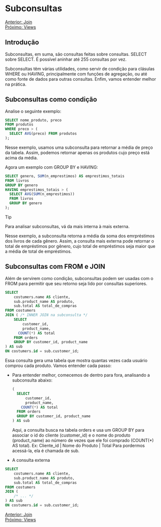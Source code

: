 # Subconsultas

[Anterior: Join](Join.md)
<br>
[Próximo: Views](Views.md)

## Introdução

Subconsultas, em suma, são consultas feitas sobre consultas. SELECT sobre SELECT. É possível aninhar até 255 consultas por vez.

Subconsultas têm várias utilidades, como servir de condição para clásulas WHERE ou HAVING, principalmente com funções de agregação, ou até como fonte de dados para outras consultas. Enfim, vamos entender melhor na prática.

## Subconsultas como condição

Analise o seguinte exemplo:

```sql
SELECT nome_produto, preco
FROM produtos
WHERE preco > (
  SELECT AVG(preco) FROM produtos
);
```

Nesse exemplo, usamos uma subconsulta para retornar a média de preço da tabela. Assim, podemos retornar apenas os produtos cujo preço está acima da média.

Agora um exemplo com GROUP BY e HAVING:

```sql
SELECT genero, SUM(n_emprestimos) AS emprestimos_totais
FROM livros
GROUP BY genero
HAVING emprestimos_totais > (
  SELECT AVG(SUM(n_emprestimos))
  FROM livros
  GROUP BY genero
);
```

> [!TIP]
> Para analisar subconsultas, vá da mais interna à mais externa.

Nesse exemplo, a subconsulta retorna a média da soma dos emrpréstimos dos livros de cada gênero. Assim, a consulta mais externa pode retornar o total de empréstimos por gênero, cujo total de empréstimos seja maior que a média de total de empréstimos.

## Subconsultas com FROM e JOIN

Além de servirem como condição, subconsultas podem ser usadas com o FROM para permitir que seu retorno seja lido por consultas superiores.

```sql
SELECT 
	costumers.name AS cliente,
	sub.product_name AS produto,
	sub.total AS total_de_compras
FROM costumers
JOIN ( /* INNER JOIN na subconsulta */
	SELECT
		customer_id,
		product_name,
	  COUNT(*) AS total
	FROM orders
	GROUP BY customer_id, product_name
) AS sub
ON costumers.id = sub.customer_id;
```

Essa consulta gera uma tabela que mostra quantas vezes cada usuário comprou cada produto. Vamos entender cada passo:

- Para entender melhor, comecemos de dentro para fora, analisando a subconsulta abaixo:
  ```sql
  (
  	SELECT
  		customer_id,
  		product_name,
  	  COUNT(*) AS total
  	FROM orders
  	GROUP BY customer_id, product_name
  ) AS sub
  ```
  Aqui, a consulta busca na tabela orders e usa um GROUP BY para associar o id do cliente (customer_id) e o nome do produto (product_name) ao número de vezes que ele foi comprado (COUNT(*) AS total).
  Ex: Cliente_id | Nome do Produto | Total
  Para pordermos acessá-la, ela é chamada de sub.

- A consulta externa
```sql
SELECT 
	costumers.name AS cliente,
	sub.product_name AS produto,
	sub.total AS total_de_compras
FROM costumers
JOIN (
	/* ... */
) AS sub
ON costumers.id = sub.customer_id;
```


[Anterior: Join](Join.md)
<br>
[Próximo: Views](Views.md)

